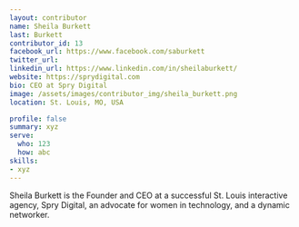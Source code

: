 ```yaml
---
layout: contributor
name: Sheila Burkett
last: Burkett
contributor_id: 13
facebook_url: https://www.facebook.com/saburkett
twitter_url: 
linkedin_url: https://www.linkedin.com/in/sheilaburkett/
website: https://sprydigital.com
bio: CEO at Spry Digital
image: /assets/images/contributor_img/sheila_burkett.png
location: St. Louis, MO, USA

profile: false
summary: xyz
serve:
  who: 123
  how: abc
skills:
- xyz
---
```


Sheila Burkett is the Founder and CEO at a successful St. Louis interactive agency, Spry Digital, an advocate for women in technology, and a dynamic networker.